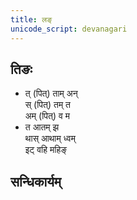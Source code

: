 ```yaml
---
title: लङ्
unicode_script: devanagari
---
```


<div class="js_include" url="../angAni/dhAtuvivekaH.md"  newLevelForH1="1" includeTitle="true"> </div>

<div class="js_include" url="../angAni/vivaxA-kalanam.md"  newLevelForH1="1" includeTitle="true"> </div>


## तिङः
- त् (पित्) ताम् अन्  
स् (पित्) तम् त  
अम् (पित्) व म
- त आतम् झ  
थास् आथाम् ध्वम्  
इट् वहि महिङ्

<div class="js_include" url="../angAni/sArvadhAtuka-saMjJNA.md"  newLevelForH1="1" includeTitle="true"> </div>

<div class="js_include" url="../angAni/sArvadhAtuka-kAryANi.md"  newLevelForH1="1" includeTitle="true"> </div>

## सन्धिकार्यम्

